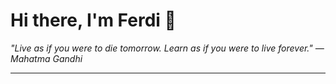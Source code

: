 <h1>Hi there, I'm Ferdi 👋</h1>

<p><em>
  "Live as if you were to die tomorrow. Learn as if you were to live forever." — Mahatma Gandhi
</em></p>

---
